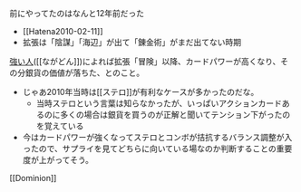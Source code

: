 
前にやってたのはなんと12年前だった
- [[Hatena2010-02-11]]
- 拡張は「陰謀」「海辺」が出て「錬金術」がまだ出てない時期

[強い人](https://youtu.be/eTCDRhcxDdc)([[ながどん]])によれば拡張「冒険」以降、カードパワーが高くなり、その分銀貨の価値が落ちた、とのこと。
- じゃあ2010年当時は[[ステロ]]が有利なケースが多かったのだな。
    - 当時ステロという言葉は知らなかったが、いっぱいアクションカードあるのに多くの場合は銀貨を買うのが正解と聞いてテンション下がったのを覚えている
- 今はカードパワーが強くなってステロとコンボが拮抗するバランス調整が入ったので、サプライを見てどちらに向いている場なのか判断することの重要度が上がってそう。

[[Dominion]]